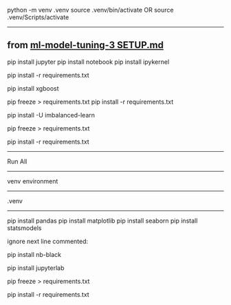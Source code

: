 python -m venv .venv
source .venv/bin/activate
OR
source .venv/Scripts/activate

------------------------------

from [ml-model-tuning-3 SETUP.md](https://raw.githubusercontent.com/CoderSales/ml-model-tuning-3/main/SETUP.md?token=GHSAT0AAAAAABZB25MXXA5H5SKFVFUXQTYSZBDCQGA)
------------------------------

<ignore requirements.txt>

pip install jupyter
pip install notebook
pip install ipykernel

pip install -r requirements.txt

pip install xgboost

pip freeze > requirements.txt
pip install -r requirements.txt

pip install -U imbalanced-learn

pip freeze > requirements.txt

pip install -r requirements.txt

------------------------------

 Run All

 ------------------------------

 venv environment

 ------------------------------

 .venv

 ------------------------------

 pip install pandas
 pip install matplotlib
 pip install seaborn
 pip install statsmodels

ignore next line commented: 
<!-- comment nb-black -->

pip install nb-black

pip install jupyterlab

pip freeze > requirements.txt

pip install -r requirements.txt

